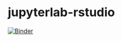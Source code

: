 # jupyterlab-rstudio

[![Binder](https://mybinder.org/badge_logo.svg)](https://mybinder.org/v2/gh/elben10/jupyterlab-rstudio/master?urlpath=lab)
